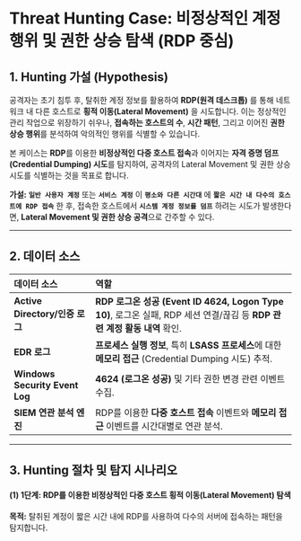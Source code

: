 
# Threat Hunting Case: 비정상적인 계정 행위 및 권한 상승 탐색 (RDP 중심)

## 1. Hunting 가설 (Hypothesis)

공격자는 초기 침투 후, 탈취한 계정 정보를 활용하여 **RDP(원격 데스크톱)** 를 통해 네트워크 내 다른 호스트로 **횡적 이동(Lateral Movement)** 을 시도합니다. 이는 정상적인 관리 작업으로 위장하기 쉬우나, **접속하는 호스트의 수**, **시간 패턴**, 그리고 이어진 **권한 상승 행위**를 분석하여 악의적인 행위를 식별할 수 있습니다.

본 케이스는 **RDP**를 이용한 **비정상적인 다중 호스트 접속**과 이어지는 **자격 증명 덤프(Credential Dumping) 시도**를 탐지하여, 공격자의 Lateral Movement 및 권한 상승 시도를 식별하는 것을 목표로 합니다.

**가설:**
**`일반 사용자 계정`** 또는 **`서비스 계정`** 이 **`평소와 다른 시간대`** 에 **`짧은 시간 내 다수의 호스트에 RDP 접속`** 한 후, 접속한 호스트에서 **`시스템 계정 정보를 덤프`** 하려는 시도가 발생한다면, **Lateral Movement 및 권한 상승 공격**으로 간주할 수 있다.

---

## 2. 데이터 소스

| 데이터 소스 | 역할 |
| :--- | :--- |
| **Active Directory/인증 로그** | **RDP 로그온 성공 (Event ID 4624, Logon Type 10)**, 로그온 실패, RDP 세션 연결/끊김 등 **RDP 관련 계정 활동 내역** 확인. |
| **EDR 로그** | **프로세스 실행 정보**, 특히 **LSASS 프로세스**에 대한 **메모리 접근** (Credential Dumping 시도) 추적. |
| **Windows Security Event Log** | **4624 (로그온 성공)** 및 기타 권한 변경 관련 이벤트 수집. |
| **SIEM 연관 분석 엔진** | RDP를 이용한 **다중 호스트 접속** 이벤트와 **메모리 접근** 이벤트를 시간대별로 연관 분석. |

---

## 3. Hunting 절차 및 탐지 시나리오

#### (1) 1단계: RDP를 이용한 비정상적인 다중 호스트 횡적 이동(Lateral Movement) 탐색

**목적:** 탈취된 계정이 짧은 시간 내에 RDP를 사용하여 다수의 서버에 접속하는 패턴을 탐지합니다.


